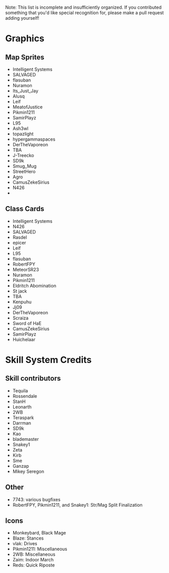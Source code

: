 Note: This list is incomplete and insufficiently organized. If you contributed
something that you'd like special recognition for, please make a pull request
adding yourself!

# Graphics

## Map Sprites
 - Intelligent Systems
 - SALVAGED
 - flasuban
 - Nuramon
 - Its_Just_Jay
 - Alusq
 - Leif
 - MeatofJustice
 - Pikmin1211
 - SamirPlayz
 - L95
 - Ash3wl
 - topazlight
 - hypergammaspaces
 - DerTheVaporeon
 - TBA
 - J-Treecko
 - SD9k
 - Smug_Mug
 - StreetHero
 - Agro
 - CamusZekeSirius
 - N426
 - 

## Class Cards

 - Intelligent Systems
 - N426
 - SALVAGED
 - Rasdel
 - epicer
 - Leif
 - L95
 - flasuban 
 - RobertFPY
 - MeteorSR23
 - Nuramon
 - Pikmin1211
 - Eldritch Abomination
 - St jack
 - TBA
 - Kenpuhu
 - Jj09
 - DerTheVaporeon
 - Scraiza 
 - Sword of HaE
 - CamusZekeSirius
 - SamirPlayz
 - Huichelaar


# Skill System Credits

## Skill contributors

- Tequila
- Rossendale
- StanH
- Leonarth
- 2WB
- Teraspark
- Darrman
- SD9k
- Kao
- blademaster
- Snakey1
- Zeta
- Kirb
- Sme
- Ganzap
- Mikey Seregon

## Other

- 7743: various bugfixes
- RobertFPY, Pikmin1211, and Snakey1: Str/Mag Split Finalization

## Icons

- Monkeybard, Black Mage
- Blaze: Stances
- vlak: Drives
- Pikmin1211: Miscellaneous
- 2WB: Miscellaneous
- Zaim: Indoor March
- Reds: Quick Riposte

